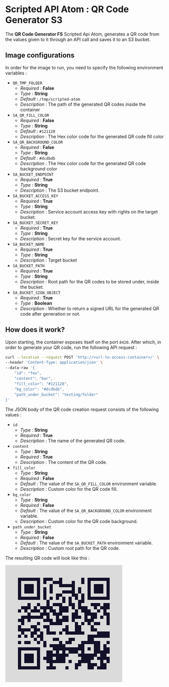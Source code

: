 # Scripted API Atom : QR Code Generator S3

The **QR Code Generator FS** Scripted Api Atom, generates a QR code from the values given to it through an API call and
saves it to an S3 bucket.

## Image configurations

In order for the image to run, you need to specify the following environment variables :

* `QR_TMP_FOLDER`
    * _Required_ : **False**
    * _Type_ : **String**
    * _Default_ : `/tmp/scripted-atom`
    * _Description_ : The path of the generated QR codes inside the container
* `SA_QR_FILL_COLOR`
    * _Required_ : **False**
    * _Type_ : **String**
    * _Default_ : `#121128`
    * _Description_ : The Hex color code for the generated QR code fill color
* `SA_QR_BACKGROUND_COLOR`
    * _Required_ : **False**
    * _Type_ : **String**
    * _Default_ : `#dcdbdb`
    * _Description_ : The Hex color code for the generated QR code background color
* `SA_BUCKET_ENDPOINT`
    * _Required_ : **True**
    * _Type_ : **String**
    * _Description_ : The S3 bucket endpoint.
* `SA_BUCKET_ACCESS_KEY`
    * _Required_ : **True**
    * _Type_ : **String**
    * _Description_ : Service account access key with rights on the target bucket.
* `SA_BUCKET_SECRET_KEY`
    * _Required_ : **True**
    * _Type_ : **String**
    * _Description_ : Secret key for the service account.
* `SA_BUCKET_NAME`
    * _Required_ : **True**
    * _Type_ : **String**
    * _Description_ : Target bucket
* `SA_BUCKET_PATH`
    * _Required_ : **True**
    * _Type_ : **String**
    * _Description_ : Root path for the QR codes to be stored under, inside the bucket.
* `SA_BUCKET_SIGN_OBJECT`
    * _Required_ : **True**
    * _Type_ : **Boolean**
    * _Description_ : Whether to return a signed URL for the generated QR code after generation or not.

## How does it work?

Upon starting, the container exposes itself on the port `8420`. After which, in order to generate your QR code, run the
following API request :

```bash
curl --location --request POST 'http://<url-to-access-container>/' \
--header 'Content-Type: application/json' \
--data-raw '{
    "id": "foo",
    "content": "bar",
    "fill_color": "#121128",
    "bg_color": "#dcdbdb",
    "path_under_bucket": "testing/folder"
}'
```

The JSON body of the QR code creation request consists of the following values :

* `id`
    * _Type_ : **String**
    * _Required_ : **True**
    * _Description_ : The name of the generated QR code.
* `content`
    * _Type_ : **String**
    * _Required_ : **True**
    * _Description_ : The content of the QR code.
* `fill_color`
    * _Type_ : **String**
    * _Required_ : **False**
    * _Default_ : The value of the `SA_QR_FILL_COLOR` environment variable.
    * _Description_ : Custom color for the QR code fill.
* `bg_color`
    * _Type_ : **String**
    * _Required_ : **False**
    * _Default_ : The value of the `SA_QR_BACKGROUND_COLOR` environment variable.
    * _Description_ : Custom color for the QR code background.
* `path_under_bucket`
    * _Type_ : **String**
    * _Required_ : **False**
    * _Default_ : The value of the `SA_BUCKET_PATH` environment variable.
    * _Description_ : Custom root path for the QR code.

The resulting QR code will look like this :

![The resulting image](./docs/images/foo.png)
